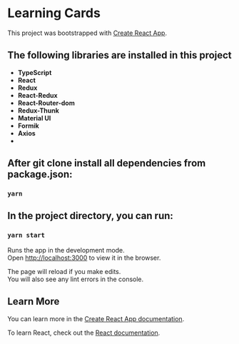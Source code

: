 # Learning Cards

This project was bootstrapped with [Create React App](https://github.com/facebook/create-react-app).

## The following libraries are installed in this project
- **TypeScript**
- **React**
- **Redux**
- **React-Redux**
- **React-Router-dom**
- **Redux-Thunk**
- **Material UI**
- **Formik**
- **Axios**
- 
## After git clone install all dependencies from package.json: 

### `yarn`

## In the project directory, you can run:

### `yarn start`

Runs the app in the development mode.\
Open [http://localhost:3000](http://localhost:3000) to view it in the browser.

The page will reload if you make edits.\
You will also see any lint errors in the console.

## Learn More

You can learn more in the [Create React App documentation](https://facebook.github.io/create-react-app/docs/getting-started).

To learn React, check out the [React documentation](https://reactjs.org/).
